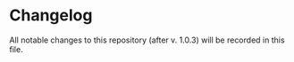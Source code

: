 # Changelog

All notable changes to this repository (after v. 1.0.3) will be recorded in this file.
